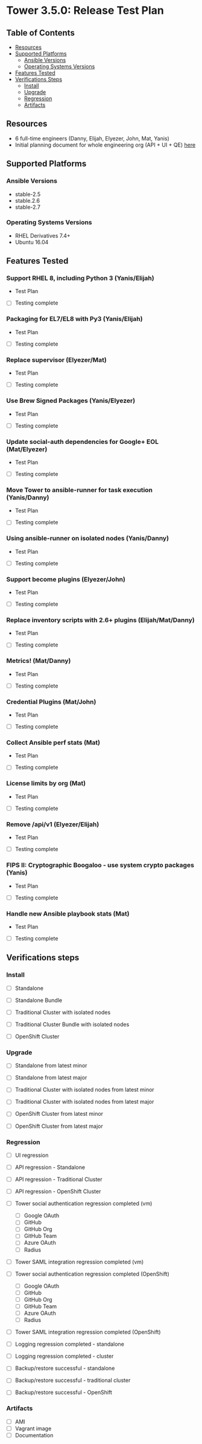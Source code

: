 # Tower 3.5.0: Release Test Plan

## Table of Contents

  * [Resources](#resources)
  * [Supported Platforms](#supported-platforms)
    * [Ansible Versions](#ansible-versions)
    * [Operating Systems Versions](#operating-systems-versions)
  * [Features Tested](#features-tested)
  * [Verifications Steps](#verifications-steps)
    * [Install](#install)
    * [Upgrade](#upgrade)
    * [Regression](#regression)
    * [Artifacts](#arfifacts)

## Resources

* 6 full-time engineers (Danny, Elijah, Elyezer, John,  Mat, Yanis)
* Initial planning document for whole engineering org (API + UI + QE) [here](https://docs.google.com/spreadsheets/d/1Vo1lyIx_33Ad7TPqzO19NAe501CRcX0HTA0Rgepm5j0/edit#gid=782981019)

## Supported Platforms

### Ansible Versions

  * stable-2.5
  * stable.2.6
  * stable-2.7

### Operating Systems Versions

  * RHEL Derivatives 7.4+
  * Ubuntu 16.04

## Features Tested

### Support RHEL 8, including Python 3 (Yanis/Elijah)

* Test Plan

- [ ] Testing complete

### Packaging for EL7/EL8 with Py3 (Yanis/Elijah)

* Test Plan

- [ ] Testing complete

### Replace supervisor (Elyezer/Mat)

* Test Plan

- [ ] Testing complete

### Use Brew Signed Packages (Yanis/Elyezer)

* Test Plan

- [ ] Testing complete

### Update social-auth dependencies for Google+ EOL (Mat/Elyezer)

* Test Plan

- [ ] Testing complete

### Move Tower to ansible-runner for task execution (Yanis/Danny)

* Test Plan

- [ ] Testing complete

### Using ansible-runner on isolated nodes (Yanis/Danny)

* Test Plan

- [ ] Testing complete

### Support become plugins (Elyezer/John)

* Test Plan

- [ ] Testing complete

### Replace inventory scripts with 2.6+ plugins (Elijah/Mat/Danny)

* Test Plan

- [ ] Testing complete

### Metrics! (Mat/Danny)

* Test Plan

- [ ] Testing complete

### Credential Plugins (Mat/John)

* Test Plan

- [ ] Testing complete

### Collect Ansible perf stats (Mat)

* Test Plan

- [ ] Testing complete

### License limits by org (Mat)

* Test Plan

- [ ] Testing complete

### Remove /api/v1 (Elyezer/Elijah)

* Test Plan

- [ ] Testing complete

### FIPS II: Cryptographic Boogaloo - use system crypto packages (Yanis)

* Test Plan

- [ ] Testing complete

### Handle new Ansible playbook stats (Mat)

* Test Plan

- [ ] Testing complete

## Verifications steps

### Install

  * [ ] Standalone
  * [ ] Standalone Bundle
  * [ ] Traditional Cluster with isolated nodes
  * [ ] Traditional Cluster Bundle with isolated nodes
  * [ ] OpenShift Cluster


### Upgrade

  * [ ] Standalone from latest minor
  * [ ] Standalone from latest major
  * [ ] Traditional Cluster with isolated nodes from latest minor
  * [ ] Traditional Cluster with isolated nodes from latest major
  * [ ] OpenShift Cluster from latest minor
  * [ ] OpenShift Cluster from latest major


### Regression

  * [ ] UI regression
  * [ ] API regression - Standalone
  * [ ] API regression - Traditional Cluster
  * [ ] API regression - OpenShift Cluster
  * [ ] Tower social authentication regression completed (vm)
    * [ ] Google OAuth
    * [ ] GitHub
    * [ ] GitHub Org
    * [ ] GitHub Team
    * [ ] Azure OAuth
    * [ ] Radius
  * [ ] Tower SAML integration regression completed (vm)
  * [ ] Tower social authentication regression completed (OpenShift)
    * [ ] Google OAuth
    * [ ] GitHub
    * [ ] GitHub Org
    * [ ] GitHub Team
    * [ ] Azure OAuth
    * [ ] Radius
  * [ ] Tower SAML integration regression completed (OpenShift)
  * [ ] Logging regression completed - standalone
  * [ ] Logging regression completed - cluster
  * [ ] Backup/restore successful - standalone
  * [ ] Backup/restore successful - traditional cluster
  * [ ] Backup/restore successful - OpenShift


### Artifacts

  * [ ] AMI
  * [ ] Vagrant image
  * [ ] Documentation
